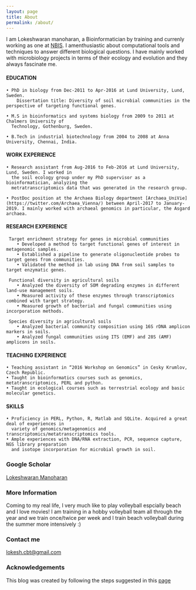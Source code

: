 ```yaml
---
layout: page
title: About
permalink: /about/
---
```


I am Lokeshwaran manoharan, a Bioinformatician by training and currenly working as one at [NBIS](https://nbis.se/). I amenthusiastic about computational tools and techniques to answer different biological questions. I have mainly worked with microbiology projects in terms of their ecology and evolution and they always fascinate me.  

#### EDUCATION
    • PhD in biology from Dec-2011 to Apr-2016 at Lund University, Lund, Sweden.
        Dissertation title: Diversity of soil microbial communities in the perspective of targeting functional genes.
      
    • M.S in bioinformatics and systems biology from 2009 to 2011 at Chalmers University of
      Technology, Gothenburg, Sweden.
    
    • B.Tech in industrial biotechnology from 2004 to 2008 at Anna University, Chennai, India.

#### WORK EXPERIENCE
    • Research assistant from Aug-2016 to Feb-2016 at Lund University, Lund, Sweden. I worked in
      the soil ecology group under my PhD supervisor as a bioinformatician, analyzing the
      metratranscriptomics data that was generated in the research group.
      
    • PostDoc position at the Archaea Biology department [Archaea_UniVie](https://twitter.com/Archaea_Vienna/) between April-2017 to January-2019. I mainly worked with archaeal genomics in particular, the Asgard archaea.   

#### RESEARCH EXPERIENCE

     Target enrichment strategy for genes in microbial communities
        • Developed a method to target functional genes of interest in metagenomic samples. 
        • Established a pipeline to generate oligonucleotide probes to target genes from communities.
        • Validated the method in lab using DNA from soil samples to target enzymatic genes.
    
     Functional diversity in agricultural soils
        • Analyzed the diversity of SOM degrading enzymes in different land-use management soils.
        • Measured activity of these enzymes through transcriptomics combined with target strategy.
        • Measured growth of bacterial and fungal communities using incorporation methods.
  
     Species diversity in agricultural soils
        • Analyzed bacterial community composition using 16S rDNA amplicon markers in soils.
        • Analyzed fungal communities using ITS (EMF) and 28S (AMF) amplicons in soils.

#### TEACHING EXPERIENCE
    • Teaching assistant in “2016 Workshop on Genomics” in Cesky Krumlov, Czech Republic.
    • Taught in bioinformatics courses such as genomics, metatranscriptomics, PERL and python.
    • Taught in ecological courses such as terrestrial ecology and basic molecular genetics.

#### SKILLS
    • Proficiency in PERL, Python, R, Matlab and SQLite. Acquired a great deal of experiences in
      variety of genomics/metagenomics and transcriptomics/metatranscriptomics tools.
    • Ample experiences with DNA/RNA extraction, PCR, sequence capture, NGS library preparation
      and isotope incorporation for microbial growth in soil.

### Google Scholar
[Lokeshwaran Manoharan](https://scholar.google.se/citations?user=1-A8bf8AAAAJ&hl=en)

### More Information

Coming to my real life, I very much like to play volleyball espcially beach and I love movies! I am training in a hobby volleyball team all through the year and we train once/twice per week and I train beach volleyball during the summer more intensively :) 

### Contact me

[lokesh.cbt@gmail.com](mailto:lokesh.cbt@gmail.com)

### Acknowledgements

This blog was created by following the steps suggested in this [page](https://www.smashingmagazine.com/2014/08/build-blog-jekyll-github-pages/)
